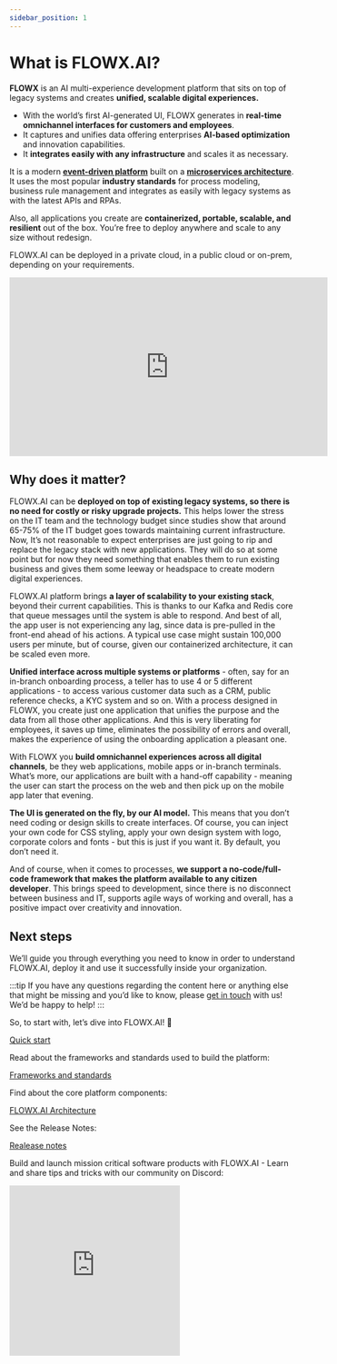 ```yaml
---
sidebar_position: 1
---
```


# What is FLOWX.AI?

**FLOWX** is an AI multi-experience development platform that sits on top of legacy systems and creates **unified, scalable digital experiences.**

* With the world’s first AI-generated UI, FLOWX generates in **real-time omnichannel interfaces for customers and employees**.
* It captures and unifies data offering enterprises **AI-based optimization** and innovation capabilities.
* It **integrates easily with any infrastructure** and scales it as necessary.

It is a modern [**event-driven platform**](./terms/event-driven-platform) built on a [**microservices architecture**](./terms/microservices). It uses the most popular **industry standards** for process modeling, business rule management and integrates as easily with legacy systems as with the latest APIs and RPAs.

Also, all applications you create are **containerized, portable, scalable, and resilient** out of the box. You’re free to deploy anywhere and scale to any size without redesign.

FLOWX.AI can be deployed in a private cloud, in a public cloud or on-prem, depending on your requirements.

<iframe width="560" height="315" src="https://www.youtube.com/embed/_HBWLhvnejQ" title="YouTube video player" frameborder="0" allow="accelerometer; autoplay; clipboard-write; encrypted-media; gyroscope; picture-in-picture" allowfullscreen></iframe>

## Why does it matter?

FLOWX.AI can be **deployed on top of existing legacy systems, so there is no need for costly or risky upgrade projects.** This helps lower the stress on the IT team and the technology budget since studies show that around 65-75% of the IT budget goes towards maintaining current infrastructure. Now, It’s not reasonable to expect enterprises are just going to rip and replace the legacy stack with new applications. They will do so at some point but for now they need something that enables them to run existing business and gives them some leeway or headspace to create modern digital experiences.

FLOWX.AI platform brings **a layer of scalability to your existing stack**, beyond their current capabilities. This is thanks to our Kafka and Redis core that queue messages until the system is able to respond. And best of all, the app user is not experiencing any lag, since data is pre-pulled in the front-end ahead of his actions. A typical use case might sustain 100,000 users per minute, but of course, given our containerized architecture, it can be scaled even more.

**Unified interface across multiple systems or platforms** - often, say for an in-branch onboarding process, a teller has to use 4 or 5 different applications - to access various customer data such as a CRM, public reference checks, a KYC system and so on. With a process designed in FLOWX, you create just one application that unifies the purpose and the data from all those other applications. And this is very liberating for employees, it saves up time, eliminates the possibility of errors and overall, makes the experience of using the onboarding application a pleasant one.

With FLOWX you **build omnichannel experiences across all digital channels**, be they web applications, mobile apps or in-branch terminals. What’s more, our applications are built with a hand-off capability - meaning the user can start the process on the web and then pick up on the mobile app later that evening.

**The UI is generated on the fly, by our AI model.** This means that you don’t need coding or design skills to create interfaces. Of course, you can inject your own code for CSS styling, apply your own design system with logo, corporate colors and fonts - but this is just if you want it. By default, you don’t need it.

And of course, when it comes to processes, **we support a no-code/full-code framework that makes the platform available to any citizen developer**. This brings speed to development, since there is no disconnect between business and IT, supports agile ways of working and overall, has a positive impact over creativity and innovation.

## Next steps

We’ll guide you through everything you need to know in order to understand FLOWX.AI, deploy it and use it successfully inside your organization.

:::tip
If you have any questions regarding the content here or anything else that might be missing and you’d like to know, please [get in touch](mailto:support@flowx.ai) with us! We’d be happy to help!
:::

So, to start with, let’s dive into FLOWX.AI! :rocket:

[Quick start](./getting-started/learn-more)

Read about the frameworks and standards used to build the platform:

[Frameworks and standards](./platform-overview/frameworks-and-standards/)

Find about the core platform components:

[FLOWX.AI Architecture](./platform-overview/flowx-architecture)

See the Release Notes:

[Realease notes](/release-notes/overview)


Build and launch mission critical software products with FLOWX.AI - Learn and share tips and tricks with our community on Discord: 

<iframe src="https://discord.com/widget?id=1064837506459246602&theme=dark" width="300" height="300" allowtransparency="true" frameborder="0" sandbox="allow-popups allow-popups-to-escape-sandbox allow-same-origin allow-scripts"></iframe>



